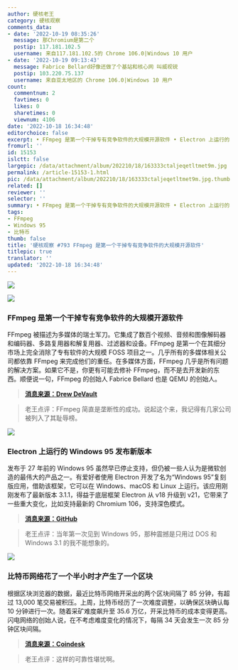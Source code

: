 ```yaml
---
author: 硬核老王
category: 硬核观察
comments_data:
- date: '2022-10-19 08:35:26'
  message: 那Chromium是第二个
  postip: 117.181.102.5
  username: 来自117.181.102.5的 Chrome 106.0|Windows 10 用户
- date: '2022-10-19 09:13:43'
  message: Fabrice Bellard好像还做了个基站和核心网 叫威视锐
  postip: 103.220.75.137
  username: 来自亚太地区的 Chrome 106.0|Windows 10 用户
count:
  commentnum: 2
  favtimes: 0
  likes: 0
  sharetimes: 0
  viewnum: 4106
date: '2022-10-18 16:34:48'
editorchoice: false
excerpt: • FFmpeg 是第一个干掉专有竞争软件的大规模开源软件 • Electron 上运行的 Windows 95 发布新版本 • 比特币网络花了一个半小时才产生了一个区块
fromurl: ''
id: 15153
islctt: false
largepic: /data/attachment/album/202210/18/163333ctaljeqetltmet9m.jpg
permalink: /article-15153-1.html
pic: /data/attachment/album/202210/18/163333ctaljeqetltmet9m.jpg.thumb.jpg
related: []
reviewer: ''
selector: ''
summary: • FFmpeg 是第一个干掉专有竞争软件的大规模开源软件 • Electron 上运行的 Windows 95 发布新版本 • 比特币网络花了一个半小时才产生了一个区块
tags:
- FFmpeg
- Windows 95
- 比特币
thumb: false
title: '硬核观察 #793 FFmpeg 是第一个干掉专有竞争软件的大规模开源软件'
titlepic: true
translator: ''
updated: '2022-10-18 16:34:48'
---
```


![](/data/attachment/album/202210/18/163333ctaljeqetltmet9m.jpg)


![](/data/attachment/album/202210/18/163339upz6cbs0sf55b75c.jpg)


### FFmpeg 是第一个干掉专有竞争软件的大规模开源软件


FFmpeg 被描述为多媒体的瑞士军刀。它集成了数百个视频、音频和图像解码器和编码器、多路复用器和解复用器、过滤器和设备。FFmpeg 是第一个在其细分市场上完全消除了专有软件的大规模 FOSS 项目之一。几乎所有的多媒体相关公司都依靠 FFmpeg 来完成他们的重任。在多媒体方面，FFmpeg 几乎是所有问题的解决方案。如果它不是，你更有可能去修补 FFmpeg，而不是去开发新的东西。顺便说一句，FFmpeg 的创始人 Fabrice Bellard 也是 QEMU 的创始人。



> 
> **[消息来源：Drew DeVault](https://drewdevault.com/2022/10/12/In-praise-of-ffmpeg.html)**
> 
> 
> 



> 
> 老王点评：FFmpeg 简直是垄断性的成功。说起这个来，我记得有几家公司被列入了其耻辱榜。
> 
> 
> 


![](/data/attachment/album/202210/18/163351h4ryjjr3yym444uu.gif)


### Electron 上运行的 Windows 95 发布新版本


发布于 27 年前的 Windows 95 虽然早已停止支持，但仍被一些人认为是微软创造的最伟大的产品之一。有爱好者使用 Electron 开发了名为“Windows 95”复刻版应用，借助该框架，它可以在 Windows、macOS 和 Linux 上运行。该应用刚刚发布了最新版本 3.1.1，得益于底层框架 Electron 从 v18 升级到 v21，它带来了一些重大变化，比如支持最新的 Chromium 106，支持深色模式。



> 
> **[消息来源：GitHub](https://github.com/felixrieseberg/windows95/releases/tag/v3.1.1)**
> 
> 
> 



> 
> 老王点评：当年第一次见到 Windows 95，那种震撼是只用过 DOS 和 Windows 3.1 的我不能想象的。
> 
> 
> 


![](/data/attachment/album/202210/18/163410dmosb4m5lnclofur.jpg)


### 比特币网络花了一个半小时才产生了一个区块


根据区块浏览器的数据，最近比特币网络开采出的两个区块间隔了 85 分钟，有超过 13,000 笔交易被积压。上周，比特币经历了一次难度调整，以确保区块确认每 10 分钟进行一次。随着采矿难度飙升至 35.6 万亿，开采比特币的成本变得更高。闪电网络的创始人说，在不考虑难度变化的情况下，每隔 34 天会发生一次 85 分钟区块间隔。



> 
> **[消息来源：Coindesk](https://www.coindesk.com/business/2022/10/17/bitcoin-fails-to-produce-1-block-for-over-an-hour/)**
> 
> 
> 



> 
> 老王点评：这样的可靠性堪忧啊。
> 
> 
>